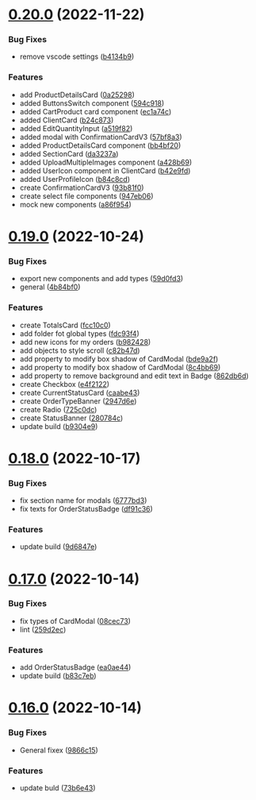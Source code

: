 # [0.20.0](https://github.com/idbi/components/compare/v0.19.0...v0.20.0) (2022-11-22)


### Bug Fixes

* remove vscode settings ([b4134b9](https://github.com/idbi/components/commit/b4134b904fb05401de50738fa3df6d0157a627c1))


### Features

* add ProductDetailsCard ([0a25298](https://github.com/idbi/components/commit/0a252980e071c24d8538cd8421f5bef56b91e567))
* added ButtonsSwitch component ([594c918](https://github.com/idbi/components/commit/594c9180c95cf1ba6adf44b4c83ef3d46f26cc4c))
* added CartProduct card component ([ec1a74c](https://github.com/idbi/components/commit/ec1a74c21ab25aa9d497b430bea8e1fce27bb401))
* added ClientCard ([b24c873](https://github.com/idbi/components/commit/b24c873cae778cd7627098a40e49e2d810e40e1e))
* added EditQuantityInput ([a519f82](https://github.com/idbi/components/commit/a519f8259df93216b81bf435e38b6d29a4536f8f))
* added modal with ConfirmationCardV3 ([57bf8a3](https://github.com/idbi/components/commit/57bf8a349f9ff637c5967056716e5a04e0f5f2b7))
* added ProductDetailsCard component ([bb4bf20](https://github.com/idbi/components/commit/bb4bf20951378e600217c94e13ac867519c9ea81))
* added SectionCard ([da3237a](https://github.com/idbi/components/commit/da3237ab0ce36bfe8d70bac113f2480b0c02379d))
* added UploadMultipleImages component ([a428b69](https://github.com/idbi/components/commit/a428b6944e50c18a771a16cf0234a14a37d72243))
* added UserIcon component in ClientCard ([b42e9fd](https://github.com/idbi/components/commit/b42e9fdbd8557514a038cc592069c8db08e3e202))
* added UserProfileIcon ([b84c8cd](https://github.com/idbi/components/commit/b84c8cd36def2dc74799c0696e40b1ca6a80f16d))
* create ConfirmationCardV3 ([93b81f0](https://github.com/idbi/components/commit/93b81f0f02eb31b1916623205b4c86fb2dc50c39))
* create select file components ([947eb06](https://github.com/idbi/components/commit/947eb06b8673fe4bda98d64d8d82096d20206392))
* mock new components ([a86f954](https://github.com/idbi/components/commit/a86f954fa557246107cf02cce435a5f0b00b3904))



# [0.19.0](https://github.com/idbi/components/compare/v0.18.0...v0.19.0) (2022-10-24)


### Bug Fixes

* export new components and add types ([59d0fd3](https://github.com/idbi/components/commit/59d0fd353304235d336ac352edb4bdee67236527))
* general ([4b84bf0](https://github.com/idbi/components/commit/4b84bf0a9374384739ed802cdc2ed094e622bdad))


### Features

*  create TotalsCard ([fcc10c0](https://github.com/idbi/components/commit/fcc10c0662e52a191b5d552853749e5a40a52a44))
* add folder fot global types ([fdc93f4](https://github.com/idbi/components/commit/fdc93f4615a47ca1945cb631e0f138d191f88b74))
* add new icons for my orders ([b982428](https://github.com/idbi/components/commit/b9824288916e982951e9cedc4868debc71301d8d))
* add objects to style scroll ([c82b47d](https://github.com/idbi/components/commit/c82b47d37bf21e98a99b4e034265d639409d9480))
* add property to modify box shadow of CardModal ([bde9a2f](https://github.com/idbi/components/commit/bde9a2f4da690bad7d8c27bbced286bd19b2a9e6))
* add property to modify box shadow of CardModal ([8c4bb69](https://github.com/idbi/components/commit/8c4bb69354ff82f5143da57a95df544382e7d90a))
* add property to remove background and edit text in Badge ([862db6d](https://github.com/idbi/components/commit/862db6d5b9930661738664f051304d02b562a4a3))
* create Checkbox ([e4f2122](https://github.com/idbi/components/commit/e4f212206c445b8dc32fec45be065502297cfcfa))
* create CurrentStatusCard ([caabe43](https://github.com/idbi/components/commit/caabe43697fca0e5aab384994770497020646a25))
* create OrderTypeBanner ([2947d6e](https://github.com/idbi/components/commit/2947d6ebd5f9522df94fcacb3336b02bf58061c3))
* create Radio ([725c0dc](https://github.com/idbi/components/commit/725c0dcbb261b0b87a82ff78fc56c54d4d595262))
* create StatusBanner ([280784c](https://github.com/idbi/components/commit/280784c5762f3c5147a58e72962382505efc041b))
* update build ([b9304e9](https://github.com/idbi/components/commit/b9304e9c6e3ab3746b4fe9a0ad5ed6a858a8fa2d))



# [0.18.0](https://github.com/idbi/components/compare/v0.17.0...v0.18.0) (2022-10-17)


### Bug Fixes

* fix section name for modals ([6777bd3](https://github.com/idbi/components/commit/6777bd3a4e4db9676f4479830e85398dc125b0e0))
* fix texts for OrderStatusBadge ([df91c36](https://github.com/idbi/components/commit/df91c360310d6a006102069cb9b40db53c3cc9b1))


### Features

* update build ([9d6847e](https://github.com/idbi/components/commit/9d6847e658960cdf79e3deb5f07ece3c8fd0d7e8))



# [0.17.0](https://github.com/idbi/components/compare/v0.16.0...v0.17.0) (2022-10-14)


### Bug Fixes

* fix types of CardModal ([08cec73](https://github.com/idbi/components/commit/08cec73b90d3af3fb10d316696c3db882f2690fc))
* lint ([259d2ec](https://github.com/idbi/components/commit/259d2ec90653e430e1ebe4ac06f88dfbbe793b02))


### Features

* add OrderStatusBadge ([ea0ae44](https://github.com/idbi/components/commit/ea0ae44fe942c081978f68a238c1df0bcccc4013))
* update build ([b83c7eb](https://github.com/idbi/components/commit/b83c7ebf968711de83290dadd9a9dbeced8353de))



# [0.16.0](https://github.com/idbi/components/compare/v0.15.0...v0.16.0) (2022-10-14)


### Bug Fixes

* General fixex ([9866c15](https://github.com/idbi/components/commit/9866c15b7ef28c1457578beb848cfd3431aa1ad0))


### Features

* update buld ([73b6e43](https://github.com/idbi/components/commit/73b6e43361018a569ff0565754b5c87b3ee342e7))



